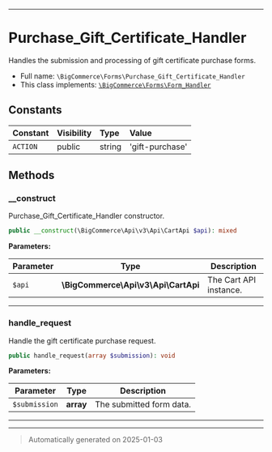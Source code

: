 ***

# Purchase_Gift_Certificate_Handler

Handles the submission and processing of gift certificate purchase forms.



* Full name: `\BigCommerce\Forms\Purchase_Gift_Certificate_Handler`
* This class implements:
[`\BigCommerce\Forms\Form_Handler`](./classes/BigCommerce/Forms/Form_Handler.md)


## Constants

| Constant | Visibility | Type | Value |
|:---------|:-----------|:-----|:------|
|`ACTION`|public|string|&#039;gift-purchase&#039;|


## Methods


### __construct

Purchase_Gift_Certificate_Handler constructor.

```php
public __construct(\BigCommerce\Api\v3\Api\CartApi $api): mixed
```








**Parameters:**

| Parameter | Type | Description |
|-----------|------|-------------|
| `$api` | **\BigCommerce\Api\v3\Api\CartApi** | The Cart API instance. |





***

### handle_request

Handle the gift certificate purchase request.

```php
public handle_request(array $submission): void
```








**Parameters:**

| Parameter | Type | Description |
|-----------|------|-------------|
| `$submission` | **array** | The submitted form data. |





***


***
> Automatically generated on 2025-01-03
